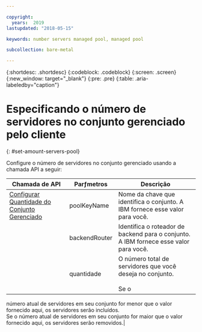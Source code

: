 ```yaml
---

copyright:
  years:  2019
lastupdated: "2018-05-15"

keywords: number servers managed pool, managed pool

subcollection: bare-metal

---
```


{:shortdesc: .shortdesc}
{:codeblock: .codeblock}
{:screen: .screen}
{:new_window: target="_blank"}
{:pre: .pre}
{:table: .aria-labeledby="caption"}

# Especificando o número de servidores no conjunto gerenciado pelo cliente
{: #set-amount-servers-pool}

Configure o número de servidores no conjunto gerenciado usando a chamada API a seguir:

|Chamada de API|Parƒmetros|Descrição|
|---|---|---|
|<a href="https://softlayer.github.io/reference/services/SoftLayer_Account/setManagedPoolQuantity/" target="_blank"> Configurar Quantidade do Conjunto Gerenciado </a>|poolKeyName|Nome da chave que identifica o conjunto. A IBM fornece esse valor para você.|
|  | backendRouter | Identifica o roteador de backend para o conjunto. A IBM fornece esse valor para você.|
|  | quantidade | O número total de servidores que você deseja no conjunto.<br><br>Se o
número atual de servidores em seu conjunto for menor que o valor fornecido aqui, os
servidores serão incluídos.<br>Se o número atual de servidores em seu conjunto for maior
que o valor fornecido aqui, os servidores serão removidos.|
